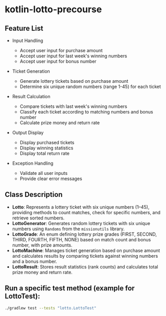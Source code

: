 # kotlin-lotto-precourse

## Feature List

- Input Handling
    - Accept user input for purchase amount
    - Accept user input for last week's winning numbers
    - Accept user input for bonus number

- Ticket Generation
    - Generate lottery tickets based on purchase amount
    - Determine six unique random numbers (range 1-45) for each ticket

- Result Calculation
    - Compare tickets with last week's winning numbers
    - Classify each ticket according to matching numbers and bonus number
    - Calculate prize money and return rate

- Output Display
    - Display purchased tickets
    - Display winning statistics
    - Display total return rate

- Exception Handling
    - Validate all user inputs
    - Provide clear error messages

## Class Description
- **Lotto**: Represents a lottery ticket with six unique numbers (1–45), providing methods to count matches, check for specific numbers, and retrieve sorted numbers.
- **LottoGenerator**: Generates random lottery tickets with six unique numbers using `Randoms` from the `missionutils` library.
- **LottoGrade**: An enum defining lottery prize grades (FIRST, SECOND, THIRD, FOURTH, FIFTH, NONE) based on match count and bonus number, with prize amounts.
- **LottoMachine**: Manages ticket generation based on purchase amount and calculates results by comparing tickets against winning numbers and a bonus number.
- **LottoResult**: Stores result statistics (rank counts) and calculates total prize money and return rate.

## Run a specific test method (example for LottoTest):
```bash
./gradlew test --tests "lotto.LottoTest"
```